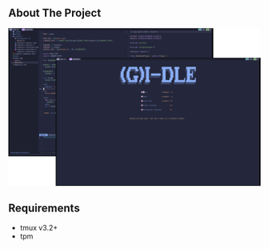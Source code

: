 <!-- ABOUT THE PROJECT -->
## About The Project

[![preview image][tmux-screenshot]][repo-rul]

<!-- REQUIREMENTS -->
## Requirements

* tmux v3.2+
* tpm

<!-- MARKDOWN LINKS & IMAGES -->
[tmux-screenshot]: image/screenshot.png
[repo-rul]: https://github.com/ZhuX96/.tmux.conf
